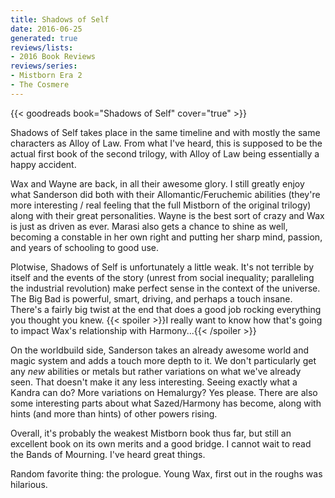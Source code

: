 ```yaml
---
title: Shadows of Self
date: 2016-06-25
generated: true
reviews/lists:
- 2016 Book Reviews
reviews/series:
- Mistborn Era 2
- The Cosmere
---
```

{{< goodreads book="Shadows of Self" cover="true" >}}

Shadows of Self takes place in the same timeline and with mostly the same characters as Alloy of Law. From what I've heard, this is supposed to be the actual first book of the second trilogy, with Alloy of Law being essentially a happy accident.  

Wax and Wayne are back, in all their awesome glory. I still greatly enjoy what Sanderson did both with their Allomantic/Feruchemic abilities (they're more interesting / real feeling that the full Mistborn of the original trilogy) along with their great personalities. Wayne is the best sort of crazy and Wax is just as driven as ever. Marasi also gets a chance to shine as well, becoming a constable in her own right and putting her sharp mind, passion, and years of schooling to good use.  

<!--more-->

Plotwise, Shadows of Self is unfortunately a little weak. It's not terrible by itself and the events of the story (unrest from social inequality; paralleling the industrial revolution) make perfect sense in the context of the universe. The Big Bad is powerful, smart, driving, and perhaps a touch insane. There's a fairly big twist at the end that does a good job rocking everything you thought you knew.  {{< spoiler >}}I really want to know how that's going to impact Wax's relationship with Harmony...{{< /spoiler >}}  

On the worldbuild side, Sanderson takes an already awesome world and magic system and adds a touch more depth to it. We don't particularly get any _new_ abilities or metals but rather variations on what we've already seen. That doesn't make it any less interesting. Seeing exactly what a Kandra can do? More variations on Hemalurgy? Yes please. There are also some interesting parts about what Sazed/Harmony has become, along with hints (and more than hints) of other powers rising.  

Overall, it's probably the weakest Mistborn book thus far, but still an excellent book on its own merits and a good bridge. I cannot wait to read the Bands of Mourning. I've heard great things.  

Random favorite thing: the prologue. Young Wax, first out in the roughs was hilarious.  



